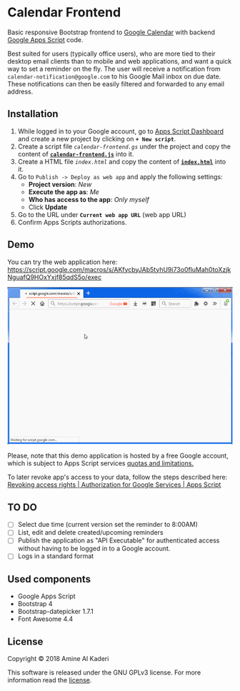 # Calendar Frontend

Basic responsive Bootstrap frontend to [Google Calendar](https://www.google.com/calendar) with backend [Google Apps Script](https://developers.google.com/apps-script/) code.

Best suited for users (typically office users), who are more tied to their desktop email clients than to mobile and web applications, and want a quick way to set a reminder on the fly.
The user will receive a notification from `calendar-notification@google.com` to his Google Mail inbox on due date. These notifications can then be easily filtered and forwarded to any email address.

## Installation

1. While logged in to your Google account, go to [Apps Script Dashboard](https://script.google.com/) and create a new project by clicking on **`+ New script`**.
2. Create a script file *`calendar-frontend.gs`* under the project and copy the content of **[`calendar-frontend.js`](calendar-frontend.js)** into it.
3. Create a HTML file *`index.html`* and copy the content of **[`index.html`](index.html)** into it.
4. Go to `Publish -> Deploy as web app` and apply the following settings:
    - **Project version**: *New*
    - **Execute the app as**: *Me*
    - **Who has access to the app**: *Only myself*
    - Click **Update**
5. Go to the URL under **`Current web app URL`** (web app URL)
6. Confirm Apps Scripts authorizations.

## Demo

You can try the web application here: https://script.google.com/macros/s/AKfycbyJAb5tyhU9j73o0fluMah0toXzjkNguafQ9HOxYxjf85qdS5o/exec

![Animated Gif Demo](calendar-frontend-demo.gif)

Please, note that this demo application is hosted by a free Google account, which is subject to Apps Script services [quotas and limitations.](https://developers.google.com/apps-script/guides/services/quotas)

To later revoke app's access to your data, follow the steps described here: [Revoking access rights | Authorization for Google Services  |  Apps Script](https://developers.google.com/apps-script/guides/services/authorization#revoking_access_rights)

## TO DO
- [ ] Select due time (current version set the reminder to 8:00AM)
- [ ] List, edit and delete created/upcoming reminders
- [ ] Publish the application as "API Executable" for authenticated access without having to be logged in to a Google account.
- [ ] Logs in a standard format

## Used components

* Google Apps Script
* Bootstrap 4
* Bootstrap-datepicker 1.7.1
* Font Awesome 4.4

## License

Copyright © 2018 Amine Al Kaderi

This software is released under the GNU GPLv3 license. For more information read the [license](https://www.gnu.org/licenses/gpl-3.0.txt).
